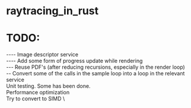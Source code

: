 # raytracing_in_rust

# TODO:
---- Image descriptor service \
---- Add some form of progress update while rendering \
--- Reuse PDF's (after reducing recursions, especially in the render loop) \
-- Convert some of the calls in the sample loop into a loop in the relevant service \
Unit testing. Some has been done. \
Performance optimization \
Try to convert to SIMD \
